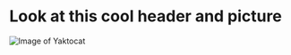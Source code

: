 # Look at this cool header and picture
![Image of Yaktocat](https://octodex.github.com/images/yaktocat.png)
